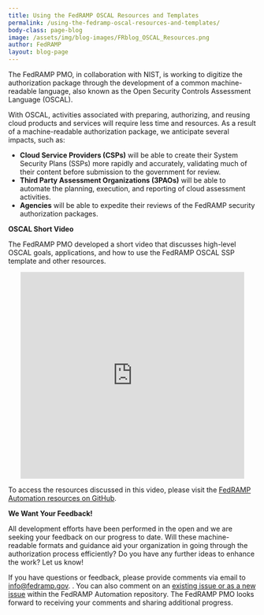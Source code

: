 ```yaml
---
title: Using the FedRAMP OSCAL Resources and Templates
permalink: /using-the-fedramp-oscal-resources-and-templates/
body-class: page-blog
image: /assets/img/blog-images/FRblog_OSCAL_Resources.png
author: FedRAMP
layout: blog-page
---
```


The FedRAMP PMO, in collaboration with NIST, is working to digitize the authorization package through the development of a common machine-readable language, also known as the Open Security Controls Assessment Language (OSCAL). 

With OSCAL, activities associated with preparing, authorizing, and reusing cloud products and services will require less time and resources. As a result of a machine-readable authorization package, we anticipate several impacts, such as:
* **Cloud Service Providers (CSPs)** will be able to create their System Security Plans (SSPs) more rapidly and accurately, validating much of their content before submission to the government for review.
* **Third Party Assessment Organizations (3PAOs)** will be able to automate the planning, execution, and reporting of cloud assessment activities.
* **Agencies** will be able to expedite their reviews of the FedRAMP security authorization packages.

**OSCAL Short Video** 

The FedRAMP PMO developed a short video that discusses high-level OSCAL goals, applications, and how to use the FedRAMP OSCAL SSP template and other resources.
<div class="video-responsive">
<iframe width="560" height="420" style="width:  90%; margin-left: 5%;" src="https://www.youtube.com/embed/WCPkt56vZ-s" frameborder="0" allow="accelerometer; autoplay; encrypted-media; gyroscope; picture-in-picture" allowfullscreen></iframe>
</div>

To access the resources discussed in this video, please visit the <a href="https://github.com/GSA/fedramp-automation/issues">FedRAMP Automation resources on GitHub</a>. 

**We Want Your Feedback!** 

All development efforts have been performed in the open and we are seeking your feedback on our progress to date. Will these machine-readable formats and guidance aid your organization in going through the authorization process efficiently? Do you have any further ideas to enhance the work? Let us know!

If you have questions or feedback, please provide comments via email to <a href="mailto:info@fedramp.gov">info@fedramp.gov. </a>. You can also comment on an <a href="https://github.com/GSA/fedramp-automation/issues">existing issue or as a new issue</a> within the FedRAMP Automation repository. 
The FedRAMP PMO looks forward to receiving your comments and sharing additional progress.



